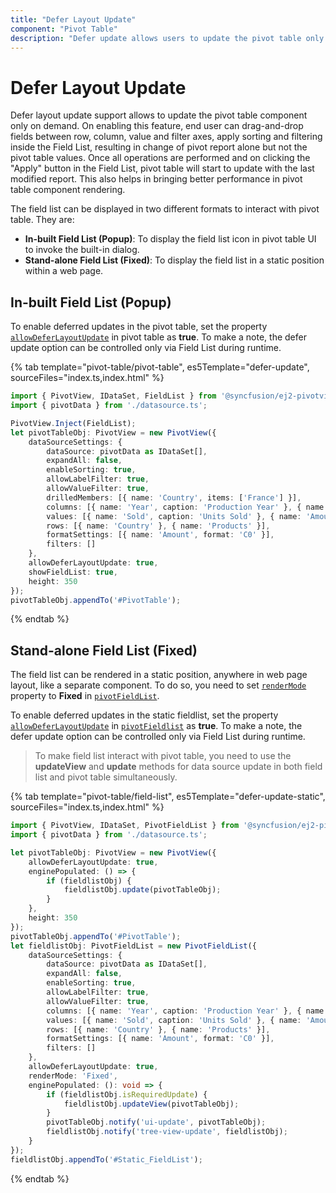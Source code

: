 ```yaml
---
title: "Defer Layout Update"
component: "Pivot Table"
description: "Defer update allows users to update the pivot table only on demand."
---
```


# Defer Layout Update

Defer layout update support allows to update the pivot table component only on demand. On enabling this feature, end user can drag-and-drop fields between row, column, value and filter axes, apply sorting and filtering inside the Field List, resulting in change of pivot report alone but not the pivot table values. Once all operations are performed and on clicking the "Apply" button in the Field List, pivot table will start to update with the last modified report. This also helps in bringing better performance in pivot table component rendering.

The field list can be displayed in two different formats to interact with pivot table. They are:

* **In-built Field List (Popup)**: To display the field list icon in pivot table UI to invoke the built-in dialog.
* **Stand-alone Field List (Fixed)**: To display the field list in a static position within a web page.

## In-built Field List (Popup)

To enable deferred updates in the pivot table, set the property [`allowDeferLayoutUpdate`](https://ej2.syncfusion.com/javascript/documentation/api/pivotview#allowdeferlayoutupdate) in pivot table as **true**. To make a note, the defer update option can be controlled only via Field List during runtime.

{% tab template="pivot-table/pivot-table", es5Template="defer-update", sourceFiles="index.ts,index.html" %}

```typescript
import { PivotView, IDataSet, FieldList } from '@syncfusion/ej2-pivotview';
import { pivotData } from './datasource.ts';

PivotView.Inject(FieldList);
let pivotTableObj: PivotView = new PivotView({
    dataSourceSettings: {
        dataSource: pivotData as IDataSet[],
        expandAll: false,
        enableSorting: true,
        allowLabelFilter: true,
        allowValueFilter: true,
        drilledMembers: [{ name: 'Country', items: ['France'] }],
        columns: [{ name: 'Year', caption: 'Production Year' }, { name: 'Quarter' }],
        values: [{ name: 'Sold', caption: 'Units Sold' }, { name: 'Amount', caption: 'Sold Amount' }],
        rows: [{ name: 'Country' }, { name: 'Products' }],
        formatSettings: [{ name: 'Amount', format: 'C0' }],
        filters: []
    },
    allowDeferLayoutUpdate: true,
    showFieldList: true,
    height: 350
});
pivotTableObj.appendTo('#PivotTable');

```

{% endtab %}

## Stand-alone Field List (Fixed)

The field list can be rendered in a static position, anywhere in web page layout, like a separate component. To do so, you need to set [`renderMode`](https://ej2.syncfusion.com/javascript/documentation/api/pivotfieldlist/#rendermode) property to **Fixed** in [`pivotFieldList`](https://ej2.syncfusion.com/javascript/documentation/api/pivotfieldlist/).

To enable deferred updates in the static fieldlist, set the property [`allowDeferLayoutUpdate`](https://ej2.syncfusion.com/javascript/documentation/api/pivotfieldlist/#allowdeferlayoutupdate) in [`pivotFieldlist`](https://ej2.syncfusion.com/javascript/documentation/api/pivotfieldlist/) as **true**. To make a note, the defer update option can be controlled only via Field List during runtime.

> To make field list interact with pivot table, you need to use the **updateView** and **update** methods for data source update in both field list and pivot table simultaneously.

{% tab template="pivot-table/field-list", es5Template="defer-update-static", sourceFiles="index.ts,index.html" %}

```typescript
import { PivotView, IDataSet, PivotFieldList } from '@syncfusion/ej2-pivotview';
import { pivotData } from './datasource.ts';

let pivotTableObj: PivotView = new PivotView({
    allowDeferLayoutUpdate: true,
    enginePopulated: () => {
        if (fieldlistObj) {
            fieldlistObj.update(pivotTableObj);
        }
    },
    height: 350
});
pivotTableObj.appendTo('#PivotTable');
let fieldlistObj: PivotFieldList = new PivotFieldList({
    dataSourceSettings: {
        dataSource: pivotData as IDataSet[],
        expandAll: false,
        enableSorting: true,
        allowLabelFilter: true,
        allowValueFilter: true,
        columns: [{ name: 'Year', caption: 'Production Year' }, { name: 'Quarter' }],
        values: [{ name: 'Sold', caption: 'Units Sold' }, { name: 'Amount', caption: 'Sold Amount' }],
        rows: [{ name: 'Country' }, { name: 'Products' }],
        formatSettings: [{ name: 'Amount', format: 'C0' }],
        filters: []
    },
    allowDeferLayoutUpdate: true,
    renderMode: 'Fixed',
    enginePopulated: (): void => {
        if (fieldlistObj.isRequiredUpdate) {
            fieldlistObj.updateView(pivotTableObj);
        }
        pivotTableObj.notify('ui-update', pivotTableObj);
        fieldlistObj.notify('tree-view-update', fieldlistObj);
    }
});
fieldlistObj.appendTo('#Static_FieldList');

```

{% endtab %}